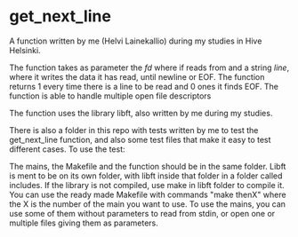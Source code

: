 # get_next_line

A function written by me (Helvi Lainekallio) during my studies in Hive Helsinki.

The function takes as parameter the *fd* where if reads from and a string *line*, where it writes the data it has read, until newline
or EOF. The function returns 1 every time there is a line to be read and 0 ones it finds EOF. The function is able to handle multiple
open file descriptors

The function uses the library libft, also written by me during my studies. 

There is also a folder in this repo with tests written by me to test the get_next_line function, and also some test files that
make it easy to test different cases. To use the test:

The mains, the Makefile and the function should be in the same folder. Libft is ment to be on its own folder, with libft inside 
that folder in a folder called includes.
If the library is not compiled, use make in libft folder to compile it.
You can use the ready made Makefile with commands "make thenX" where the X is the number of the main you want to use. 
To use the mains, you can use some of them without parameters to read from stdin, or open one or multiple files giving them as
parameters.

